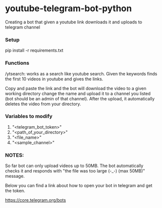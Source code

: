 # youtube-telegram-bot-python
Creating a bot that given a youtube link downloads it and uploads to telegram channel


### Setup
pip install -r requirements.txt


### Functions

/ytsearch: works as a search like youtube search. Given the keywords finds the first 10 videos in youtube and gives the links. 

Copy and paste the link and the bot will download the video to a given working directory change the name and upload it to a channel you listed (bot should be an admin of that channel). After the upload, it automatically deletes the video from your directory.


### Variables to modify

1) "<telegram_bot_token>"
2) "<path_of_your_directory>"
3) "<file_name>"
4) "<sample_channel>"


### NOTES:
So far bot can only upload videos up to 50MB. The bot automatically checks it and responds with "the file was too large (-_-) (max 50MB)" message.

Below you can find a link about how to open your bot in telegram and get the token.

https://core.telegram.org/bots
